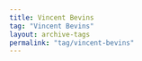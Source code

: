 ```yaml
---
title: Vincent Bevins
tag: "Vincent Bevins"
layout: archive-tags
permalink: "tag/vincent-bevins"
---
```


